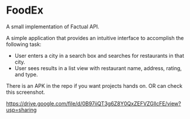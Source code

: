 # FoodEx
A small implementation of Factual API.

A simple application that provides an intuitive interface to accomplish the following task:
- User enters a city in a search box and searches for restaurants in that city.
- User sees results in a list view with restaurant name, address, rating, and type.

There is an APK in the repo if you want projects hands on.
OR can check this screenshot.

https://drive.google.com/file/d/0B97iiQT3g6Z8Y0QxZEFVZGllcFE/view?usp=sharing

